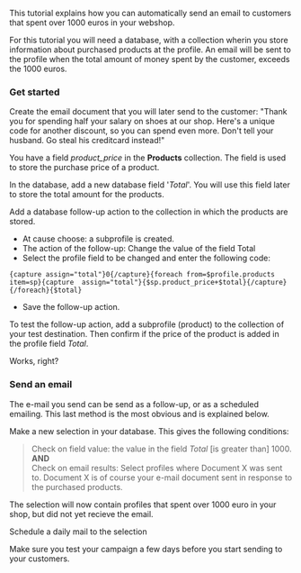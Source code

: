 This tutorial explains how you can automatically send an email to
customers that spent over 1000 euros in your webshop.

For this tutorial you will need a database, with a collection wherin you
store information about purchased products at the profile. An email will
be sent to the profile when the total amount of money spent by the
customer, exceeds the 1000 euros.

### Get started

Create the email document that you will later send to the customer:
"Thank you for spending half your salary on shoes at our shop. Here's a
unique code for another discount, so you can spend even more. Don't tell
your husband. Go steal his creditcard instead!"

You have a field *product\_price* in the **Products** collection. The
field is used to store the purchase price of a product.

In the database, add a new database field '*Total*'. You will use this
field later to store the total amount for the products.

Add a database follow-up action to the collection in which the products
are stored.

-   At cause choose: a subprofile is created.
-   The action of the follow-up: Change the value of the field Total
-   Select the profile field to be changed and enter the following code:

`{capture assign="total"}0{/capture}{foreach from=$profile.products item=sp}{capture  assign="total"}{$sp.product_price+$total}{/capture}{/foreach}{$total}`

-   Save the follow-up action.

To test the follow-up action, add a subprofile (product) to the
collection of your test destination. Then confirm if the price of the
product is added in the profile field *Total*.

Works, right?

### Send an email

The e-mail you send can be send as a follow-up, or as a scheduled
emailing. This last method is the most obvious and is explained below.

Make a new selection in your database. This gives the following
conditions:

> Check on field value: the value in the field *Total* [is greater than]
> 1000.\
>  **AND**\
>  Check on email results: Select profiles where Document X was sent to.
> Document X is of course your e-mail document sent in response to the
> purchased products.

The selection will now contain profiles that spent over 1000 euro in
your shop, but did not yet recieve the email.

Schedule a daily mail to the selection

Make sure you test your campaign a few days before you start sending to
your customers.
